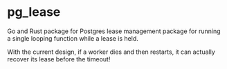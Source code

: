 # pg_lease

Go and Rust package for Postgres lease management package for running a single looping function while a lease is held.

With the current design, if a worker dies and then restarts, it can actually recover its lease before the timeout!
